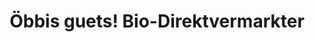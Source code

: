 ---
title: "Öbbis guets! Bio-Direktvermarkter"
url: /bernau-im-schwarzwald/oebbis-guets-bio-direktvermarkter/
shop: Lebensmittel
---